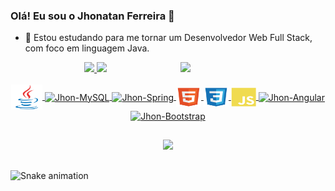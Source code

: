### Olá! Eu sou o Jhonatan Ferreira 👋

- 🌻 Estou estudando para me tornar um Desenvolvedor Web Full Stack, com foco em linguagem Java. 

<img align="right" width="46%" src="https://media.giphy.com/media/2KOUaMezKiaic/giphy.gif">


<div align="center">
  <a href="https://github.com/jhonatanferreira94">
  <img width="50%" src="https://github-readme-stats.vercel.app/api?username=jhonatanferreira94&show_icons=true&theme=darcula&include_all_commits=true&count_private=true"/>
  <img width="50%" src="https://github-readme-stats.vercel.app/api/top-langs/?username=jhonatanferreira94&layout=compact&langs_count=7&theme=darcula"/>

</div>
  
  <div align="center": inline_block"><br>
  <img align="center" alt= "Jhon-Java" height="40" width="50" src="https://github.com/devicons/devicon/blob/master/icons/java/java-original.svg">
  <img align="center" alt="Jhon-MySQL" height="35" width="45" src="https://cdn.jsdelivr.net/gh/devicons/devicon/icons/mysql/mysql-original.svg" />
  <img align="center"alt="Jhon-Spring" height="35" width="35" src="https://cdn.jsdelivr.net/gh/devicons/devicon/icons/spring/spring-original.svg" />
  <img align="center" alt="Jhon-HTML" height="30" width="40" src="https://raw.githubusercontent.com/devicons/devicon/master/icons/html5/html5-original.svg">
  <img align="center" alt="Jhon-CSS" height="30" width="40" src="https://raw.githubusercontent.com/devicons/devicon/master/icons/css3/css3-original.svg">
  <img align="center" alt="Jhon-Js" height="30" width="40" src="https://raw.githubusercontent.com/devicons/devicon/master/icons/javascript/javascript-plain.svg">
  <img align="center" alt="Jhon-Angular" height="35" width="40" src="https://cdn.jsdelivr.net/gh/devicons/devicon/icons/angularjs/angularjs-plain.svg" /> 
  <img align="center" alt="Jhon-Bootstrap" height="35" width="40" src="https://cdn.jsdelivr.net/gh/devicons/devicon/icons/bootstrap/bootstrap-original.svg" />
  </div>
  
  ##
  ###
<div align="center">     
<a href="https://www.linkedin.com/in/jhonatan-ferreira-61191b33/" target="_blank"><img src="https://img.shields.io/badge/-LinkedIn-%230077B5?style=for-the-badge&logo=linkedin&logoColor=white" target="_blank"></a> 
      

##
####
    
</div>

![Snake animation](https://github.com/jhonatanferreira94/jhonatanferreira94/blob/output/github-contribution-grid-snake.svg)
